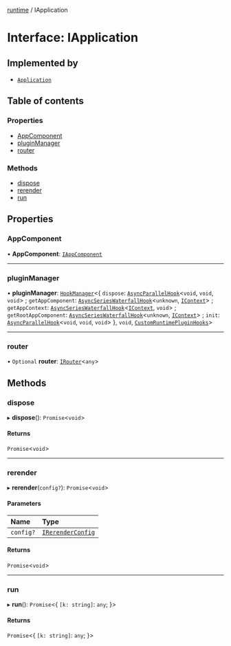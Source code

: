 [runtime](../overview.md) / IApplication

# Interface: IApplication

## Implemented by

- [`Application`](../classes/Application.md)

## Table of contents

### Properties

- [AppComponent](IApplication.md#appcomponent)
- [pluginManager](IApplication.md#pluginmanager)
- [router](IApplication.md#router)

### Methods

- [dispose](IApplication.md#dispose)
- [rerender](IApplication.md#rerender)
- [run](IApplication.md#run)

## Properties

### AppComponent

• **AppComponent**: [`IAppComponent`](internal_.IAppComponent.md)

___

### pluginManager

• **pluginManager**: [`HookManager`](../modules/internal_.md#hookmanager)<{ `dispose`: [`AsyncParallelHook`](../modules/internal_.md#asyncparallelhook)<`void`, `void`, `void`\> ; `getAppComponent`: [`AsyncSeriesWaterfallHook`](../modules/internal_.md#asyncserieswaterfallhook)<`unknown`, [`IContext`](IContext.md)\> ; `getAppContext`: [`AsyncSeriesWaterfallHook`](../modules/internal_.md#asyncserieswaterfallhook)<[`IContext`](IContext.md), `void`\> ; `getRootAppComponent`: [`AsyncSeriesWaterfallHook`](../modules/internal_.md#asyncserieswaterfallhook)<`unknown`, [`IContext`](IContext.md)\> ; `init`: [`AsyncParallelHook`](../modules/internal_.md#asyncparallelhook)<`void`, `void`, `void`\>  }, `void`, [`CustomRuntimePluginHooks`](internal_.CustomRuntimePluginHooks.md)\>

___

### router

• `Optional` **router**: [`IRouter`](internal_.IRouter.md)<`any`\>

## Methods

### dispose

▸ **dispose**(): `Promise`<`void`\>

#### Returns

`Promise`<`void`\>

___

### rerender

▸ **rerender**(`config?`): `Promise`<`void`\>

#### Parameters

| Name | Type |
| :------ | :------ |
| `config?` | [`IRerenderConfig`](../modules/internal_.md#irerenderconfig) |

#### Returns

`Promise`<`void`\>

___

### run

▸ **run**(): `Promise`<{ `[k: string]`: `any`;  }\>

#### Returns

`Promise`<{ `[k: string]`: `any`;  }\>
